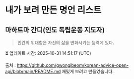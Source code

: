 # 내가 보려 만든 명언 리스트

##  마하트마 간디(인도 독립운동 지도자)
> 인간의 위대함은 자신의 삶을 변화시키는 능력에 있다.


⏳ 업데이트 시간: 2025-10-31 14:51:17 (UTC)

출처 : https://github.com/gwongibeom/korean-advice-open-api/blob/main/README.md
재밌게 보려고 만들었습니다.
